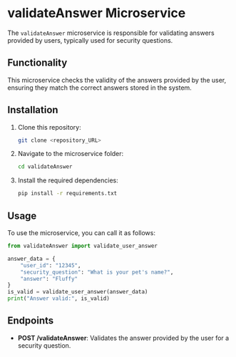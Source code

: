 
# validateAnswer Microservice

The `validateAnswer` microservice is responsible for validating answers provided by users, typically used for security questions.

## Functionality

This microservice checks the validity of the answers provided by the user, ensuring they match the correct answers stored in the system.

## Installation

1. Clone this repository:

   ```bash
   git clone <repository_URL>
   ```

2. Navigate to the microservice folder:

   ```bash
   cd validateAnswer
   ```

3. Install the required dependencies:

   ```bash
   pip install -r requirements.txt
   ```

## Usage

To use the microservice, you can call it as follows:

```python
from validateAnswer import validate_user_answer

answer_data = {
    "user_id": "12345",
    "security_question": "What is your pet's name?",
    "answer": "Fluffy"
}
is_valid = validate_user_answer(answer_data)
print("Answer valid:", is_valid)
```

## Endpoints

- **POST /validateAnswer**: Validates the answer provided by the user for a security question.
